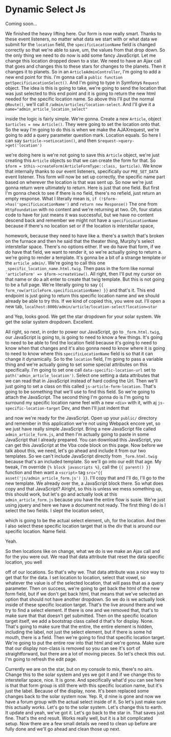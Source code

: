# Dynamic Select Js

Coming soon...

We finished the heavy lifting here. Our form is now really smart. Thanks to these
event listeners, no matter what data we start with or what data we submit for the
`location` field, the `specificLocationName` field is changed correctly so that we're
able to save, um, the values from that drop down. So the only thing we need to do now
is add some fancy JavaScript. Let me change this location dropped down to a star. We
need to have an Ajax call that goes and changes this to these stars for changes to
the planets. Then it changes it to planets. So in an `ArticleAdminController`, I'm
going to add a new end point for this. I'm gonna call a 
`public function getSpecificLocationSelect()`. And I'm going to type in Symfonys 
`Request` object. The idea is this is going to take, we're going to send the location 
that was just selected to this end point and it is going to return the new html needed 
for the specific location name. So above this I'll put the normal `@Route()`, we'll 
call it `/admin/articles/location-select`. And I'll give it a 
`name="admin_article_location_select"`

inside the logic is fairly simple. We're gonna. Create a new `Article`, object 
`$articles = new Article()`. They were going to set the location onto that. So the way 
I'm going to do this is when we make the AJAXrequest, we're going to add a query 
parameter question mark. Location equals. So here I can say `$article->setLocation()`, 
and then `$request->query->get('location')`

we're doing here is we're not going to save this `Article` object, we're just creating
this `Article` objects so that we can create the form for that. So 
`$form = $this->createForm(ArticleFormType::class, $article)`. We know that
internally thanks to our event listeners, specifically our `PRE_SET_DATA` event
listener. This form will now be set up correctly, the specific name part based on
wherever the location is that was sent up. So now we're just gonna return were
ultimately to return. Here is just that one field. But first I'm gonna check to see
if there is no field, there's no refield, just return an empty response. What I
literally mean is, `if (!$form->has('specificLocationName')` and `return new Response()`
The one from `HttpFoundation` with no content and we're returning at two. Oh,
four status code to have for just means it was successful, but we have no content
descend back and remember we might not have a `specificLocationName` because if
there's no location set or if the location is interstellar space,

homework, because they need to have like a. there's a switch that's broken on the
furnace and then he said that the theater thing, Murphy's select interstellar space.
There's no options either. If we do have that form, if we do have that field, we want
to render it, so we're actually going to return a. we're going to render a template.
It's gonna be a bit of a strange template or the `article_admin/`. We're going to call
this one `_specific_location_name.html.twig`. Then pass in the form like
normal `'articleForm' => $form->createView()`. All right, then I'll put my
cursor on that name or do a alt enter to create that twig template. But this is not
going to be a full page. We're literally going to say 
`{{ form_row(articleForm.specificLocationName) }}`
and that's it. This end endpoint is just going to
return this specific location name and we should already be able to try this. If we
kind of copied this, you were out. I'll open a new tab, 
`localhost:8000/admin/article/location-select?location=star`

and Yep, looks good. We get the star dropdown for your solar system. We get the solar
system dropdown. Excellent.

All right, so next, in order to power our JavaScript, go to `_form.html.twig`, our
JavaScript is going to, is going to need to know a few things. It's going to need to
be able to find the location field because it's going to need to know when that
changes and it's also gonna need to know where it is going to need to know where this
`specificLocationName` field is so that it can change it dynamically. So to the
`location` field, I'm going to pass a variable thing and we're actually going to set
some special attributes on this specifically. I'm going to set one call 
`data-specific-location-url` set to `path('admin_article_location')`. Select one setting a
data attributes that we can read that in JavaScript instead of hard coding the Url.
Then we'll just going to set a class on this called `js-article-form-location`. That's
going to be something that we'll use to find this field. So we're going to attach the
JavaScript. The second thing I'm gonna do is I'm going to surround my specific
location name feel with a new `<div>` with it, with aj `js-specific-location-target`
Dev, and then I'll just indent that

and now we're ready for the JavaScript. Open up your `public/` directory and remember in
this application we're not using Webpack encore yet, so we just have really simple
JavaScript. Bring a new JavaScript file called `admin_article_form.js`, and then I'm
actually going to paste in some JavaScript that I already prepared. You can download
this JavaScript, you can get this JavaScript at the Vba code block on this page. Now
before we talk about this, we need, let's go ahead and include it from our two
templates. So we can't include JavaScript directly from `_form.html.twig`
because that's an included template. So we'll go into our edit that age. My tweak,
I'm override `{% block javascripts %}`, call the `{{ parent() }}` function and then want a `<script>` tag
`src="{{ asset('js/admin_article_form.js') }}`. I'll copy that and I'll do, I'll go to the new
template. We already over the, a JavaScript block there. So what does copy and that
JavaScript? Alright, so this is unless we mess something up, this should work, but
let's go and actually look at this `admin_article_form.js` because you have the entire
flow is susie. We're just using jquery and here we have a document not ready. The
first thing I do is I select the two fields. I slept the location select,

which is going to be the actual select element, uh, for the location. And then I also
select these specific location target that is the div that is around our specific
location. Name field.

Yeah.

So then locations like on change, what we do is we make an Ajax call and for the you
were out. We read that data attribute that reset the data specific location, you well

off of our locations. So that's why we. That data attribute was a nice way to get
that for the data. I set location to location, select that vowel, so whatever the
value is of the selected location, that will pass that as a query parameter. Then on
success, we're going to get back the html of the new form field, but if we don't get
back html, that means that we've selected an option that should not have another
dropdown. So we do is we actually look inside of these specific location target.
That's the live around there and we try to find a select element. If there is one and
we removed that, that's to make sure that that doesn't get submitted. Then on the
specific location target itself, we add a bootstrap class called d that's for
display. None. That's going to make sure that the entire, the entire element is
hidden, including the label, not just the select element, but if there is some hd
mouth, there is a field. Then we're going to find that specific location target.
We're going to put the entire row into that html and we're gonna. Make sure that our
display non-class is removed so you can see it's sort of straightforward, but there
are a lot of moving pieces. So let's check this out. I'm going to refresh the edit
page.

Currently we are on the star, but on my console to mix, there's no airs. Change this
to the solar system and yes we got it and if we change this to interstellar space,
nice. It is gone. And specifically what'd you can see here is that that form group is
still there with this specific location name, but it's just the label. Because of the
display, none. It's been replaced some changes back to the solar system now. Yep. R,
d nine is gone and now we have a forum group with the actual select inside of it. So
let's just make sure this actually works. Let's go to the solar system. Let's change
this to earth. It update and yeah, we've got it. Let's go back to the star in. That
saves just fine. That's the end result. Works really well, but it is a bit
complicated setup. Now there are a few small details we need to clean up before are
fully done and we'll go ahead and clean those up next.